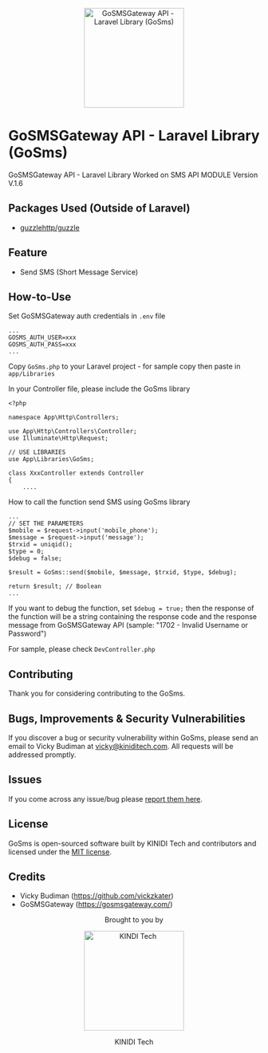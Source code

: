 <p align="center"><img src="https://hosting.kiniditech.com/gosmsgateway_logo.png" width="200" alt="GoSMSGateway API - Laravel Library (GoSms)"></p>

# GoSMSGateway API - Laravel Library (GoSms)

GoSMSGateway API - Laravel Library
Worked on SMS API MODULE Version V.1.6

## Packages Used (Outside of Laravel)
- [guzzlehttp/guzzle](https://github.com/guzzle/guzzle)

## Feature

- Send SMS (Short Message Service)

## How-to-Use

Set GoSMSGateway auth credentials in `.env` file
```
...
GOSMS_AUTH_USER=xxx
GOSMS_AUTH_PASS=xxx
...
```

Copy `GoSms.php` to your Laravel project - for sample copy then paste in `app/Libraries`

In your Controller file, please include the GoSms library
```
<?php

namespace App\Http\Controllers;

use App\Http\Controllers\Controller;
use Illuminate\Http\Request;

// USE LIBRARIES
use App\Libraries\GoSms;

class XxxController extends Controller
{
    ....
```

How to call the function send SMS using GoSms library
```
...
// SET THE PARAMETERS
$mobile = $request->input('mobile_phone');
$message = $request->input('message');
$trxid = uniqid();
$type = 0;
$debug = false;

$result = GoSms::send($mobile, $message, $trxid, $type, $debug);

return $result; // Boolean
...
```

If you want to debug the function, set `$debug = true;` then the response of the function will be a string containing the response code and the response message from GoSMSGateway API (sample: "1702 - Invalid Username or Password")

For sample, please check `DevController.php`

## Contributing

Thank you for considering contributing to the GoSms.

## Bugs, Improvements & Security Vulnerabilities

If you discover a bug or security vulnerability within GoSms, please send an email to Vicky Budiman at [vicky@kiniditech.com](mailto:vicky@kiniditech.com). All requests will be addressed promptly.

## Issues

If you come across any issue/bug please [report them here](https://github.com/vickzkater/gosms-laravel/issues).

## License

GoSms is open-sourced software built by KINIDI Tech and contributors and licensed under the [MIT license](http://opensource.org/licenses/MIT).

## Credits

- Vicky Budiman (https://github.com/vickzkater)
- GoSMSGateway (https://gosmsgateway.com/)

<p align="center">Brought to you by</p>
<p align="center"><img src="https://hosting.kiniditech.com/kiniditech_logo.png" width="200" alt="KINDI Tech"></p>
<p align="center">KINIDI Tech</p>
